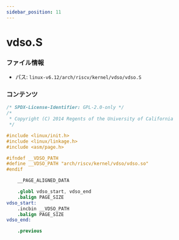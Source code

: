 ```yaml
---
sidebar_position: 11
---
```

# vdso.S

### ファイル情報

- パス: `linux-v6.12/arch/riscv/kernel/vdso/vdso.S`

### コンテンツ

```S
/* SPDX-License-Identifier: GPL-2.0-only */
/*
 * Copyright (C) 2014 Regents of the University of California
 */

#include <linux/init.h>
#include <linux/linkage.h>
#include <asm/page.h>

#ifndef __VDSO_PATH
#define __VDSO_PATH "arch/riscv/kernel/vdso/vdso.so"
#endif

	__PAGE_ALIGNED_DATA

	.globl vdso_start, vdso_end
	.balign PAGE_SIZE
vdso_start:
	.incbin __VDSO_PATH
	.balign PAGE_SIZE
vdso_end:

	.previous

```
